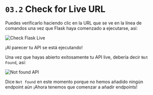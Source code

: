 # `03.2` Check for Live URL 

Puedes verificarlo haciendo clic en la URL que se ve en la línea de comandos una vez que Flask haya comenzado a ejecutarse, así:

![Check Flask Live](../../assets/live-api.gif?raw=true)

¡Al parecer tu API se está ejecutando!

Una vez que hayas abierto exitosamente tu API live, debería decir `Not Found`, así:

![Not found API](../../assets/not-found.png?raw=true)

Dice `Not found` en este momento porque no hemos añadido ningún endpoint aún ¡Ahora tenemos que comenzar a añadir endpoints!

